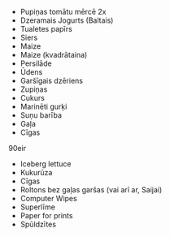 * Pupiņas tomātu mērcē 2x
* Dzeramais Jogurts (Baltais)
* Tualetes papīrs
* Siers
* Maize
* Maize (kvadrātaina)
* Persilāde
* Ūdens
* Garšīgais dzēriens
* Zupiņas
* Cukurs
* Marinēti gurķi
* Suņu barība
* Gaļa
* Cīgas

90eir

* Iceberg lettuce
* Kukurūza
* Cīgas
* Roltons bez gaļas garšas (vai arī ar, Saijai)
* Computer Wipes
* Superlīme
* Paper for prints
* Spūldzītes
